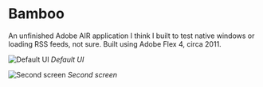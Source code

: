 # Bamboo
An unfinished Adobe AIR application I think I built to test native windows or loading RSS feeds, not sure. Built using Adobe Flex 4, circa 2011.

![Default UI]('/assets/bamboo1.png')
*Default UI*

![Second screen]('/assets/bamboo2.png')
*Second screen*